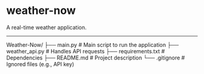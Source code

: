 # weather-now
A real-time weather application.

-------------------------------

Weather-Now/
├── main.py               # Main script to run the application
├── weather_api.py        # Handles API requests
├── requirements.txt      # Dependencies
├── README.md             # Project description
└── .gitignore            # Ignored files (e.g., API key)
